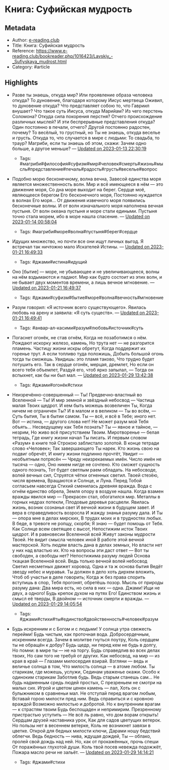 # Книга: Суфийская мудрость

## Metadata
- Author: [e-reading.club]()
- Title: Книга: Суфийская мудрость
- Reference: https://www.e-reading.club/bookreader.php/1016423/Lavskiy_-_Sufiyskaya_mudrost.html
- Category: #article

## Highlights
- Разве ты знаешь, откуда мир?
   Или проявление образа человека откуда?
   То дуновение, благодаря которому Иисус
   мертвеца
   Оживил, то дуновение откуда?
   Что представляет собою то, что Гавриил внушает?
   Что такое суть Иисуса, откуда Марийам?
   Из чего перстень Соломона?
   Откуда сила покорения перстня?
   Отчего происхождение различных мыслей?
   И эти беспрерывные представления откуда?
   Один постоянно в печали, отчего?
   Другой постоянно радостен, почему?
   То весёлый, то грустный, но
   Ты не знаешь, откуда веселье и грусть.
   Откуда то, что случается в мире с людьми:
   То свадьба, то траур?
   Магриби, если ты знаешь об этом, скажи:
   Зачем одно больше, а другое меньше? — [Updated on 2023-01-13 22:30:19](https://hyp.is/tzfuuJN4Ee2SJXO-prAEQw/www.e-reading.club/bookreader.php/1016423/Lavskiy_-_Sufiyskaya_mudrost.html)
   - Tags: #магриби#философия#суфизм#мир#человек#смерть#жизнь#мысль#представление#печаль#радость#грусть#веселье#вопрос
- Подобно морю бесконечному, волна вечна,
   Завесой единства моря является множественность
   волн.
   Мир и всё имеющееся в нём — это движение моря,
   Со дна море выходит на берег.
   Сердце моё, являющееся берегом Его
   бесконечного моря,
   Постоянно нуждается в волнах Его моря…
   От движения извечного моря появились
   бесконечные волны.
   И от волн изначального моря наполнена вечная
   пустыня.
   От волн океана пустыня и море стали едиными.
   Пустыня точно стала морем, ибо в море нашла
   спасение. — [Updated on 2023-01-14 00:58:04](https://hyp.is/Ww9zspONEe2GZy96JNyc7g/www.e-reading.club/bookreader.php/1016423/Lavskiy_-_Sufiyskaya_mudrost.html)
   - Tags: #магриби#море#волна#пустыня#берег#сердце



- Идущих множество, но почти все они ищут личных выгод. Я встречал так ничтожно мало Искателей Истины. — [Updated on 2023-01-21 16:49:33](https://hyp.is/b-h-kJmSEe25PI_uloiEaw/www.e-reading.club/bookreader.php/1016423/Lavskiy_-_Sufiyskaya_mudrost.html)
   - Tags: #джами#истина#идущий
- Оно [бытие] — море, не убывающее и не увеличивающееся, волны на нём вздымаются и падают. Мир как будто состоит из этих волн, и не бывает двух моментов времени, а лишь вечное мгновение. — [Updated on 2023-01-21 16:49:37](https://hyp.is/ckPuhpmSEe25PacoJorGYw/www.e-reading.club/bookreader.php/1016423/Lavskiy_-_Sufiyskaya_mudrost.html)
   - Tags: #джами#суфизм#бытие#море#волна#вечность#мгновение
- Разум говорил: «Я источник всего существующего».
   Явилась любовь на арену и заявила: «Я суть существ». — [Updated on 2023-01-21 16:49:41](https://hyp.is/dGm6GpmSEe2rQa8TLC4HOA/www.e-reading.club/bookreader.php/1016423/Lavskiy_-_Sufiyskaya_mudrost.html)
   - Tags: #анвар-ал-касими#разум#любовь#источник#суть
- Погаснет огонёк, не став огнём,
   Когда не позаботимся о нём.
   Рождают искорку железо, камень,
   Но трута нет — не разгорится пламень.
   Частицу жизни искры обретут,
   Когда поддержит их горенье трут.
   А если топливо туда положишь,
   Добыть большой огонь тогда ты сможешь.
   Увидишь: это пламя таково,
   Что трудно будет потушить его.
   Так в сердце огонёк, мерцая, дремлет,
   Но если он всего тебя объемлет,
   Раздуй его, чтоб ярко запылал, —
   Тогда он вспыхнет, как бы ни был мал. — [Updated on 2023-01-29 13:42:38](https://hyp.is/pjbNlp_BEe2PaF9pckhyZQ/www.e-reading.club/bookreader.php/1016423/Lavskiy_-_Sufiyskaya_mudrost.html)
   - Tags: #джами#огонёк#стихи
- Неизречённо-совершенный — Ты!
   Предвечно-властный во Вселенной — Ты!
   И мир земной и звёздный небосвод —
   Частица малая Твоих щедрот.
   И кем быть можешь возвеличен Ты,
   Когда ничем не ограничен Ты?
   И в малом и в великом — Ты во всём, —
   Суть бытия, Ты в бытии самом.
   Ты — всё, и всё в Тебе; иного нет.
   Вот — истина, — другого слова нет!
   Не может разум мой Тебя объять…
   Несведущему как Тебя познать?
   Ты — явное и тайное, — незрим,
   Но живо всё присутствием Твоим.
   Миротворенье — белая тетрадь,
   Где книгу жизни начал Ты писать.
   И первым словом «Разум» в книге той
   Строкою заблистало золотой.
   В конце тетради слово «Человек»;
   Так завершающего Ты нарек.
   Кто жизнь свою на подвиг обречёт,
   И книгу жизни подлинно прочтёт,
   Увидит — необъятным потрясён —
   Чреду неизрекаемых имён.
   Число имён не тысяча — одно,
   Оно никем нигде не сочтено.
   Кто сможет сущность одного познать,
   Тот будет светлым раем обладать.
   На небосводе, волей вечных сил,
   Струятся чётки огненных светил.
   Твоей стезёю, числя времена,
   Вращаются и Солнце, и Луна.
   Перед Тобой согласьем навсегда
   Стихий сменилась древняя вражда.
   Вода с огнём единство обрела,
   Земля опору в воздухе нашла.
   Когда взамен вражды явился мир —
   Прекрасен стал, обогатился мир.
   Металлы в горных недрах потекли,
   Плодовые деревья расцвели.
   Явилась жизнь, возник сознанья свет
   И вечной жизни в будущем завет.
   И вера в справедливость возросла
   И жажду знанья разуму дала.
   И Ты — опора мне в делах мирских,
   В трудах моих и в трудностях любых.
   В беде, в тревоге не ропщу, скорбя;
   Я знаю — будет помощь от Тебя.
   Как Солнце всем светящее с высот,
   Непостижим исток Твоих щедрот.
   И в равновесии Вселенной всей
   Живут законы мудрости Твоей.
   Не видит смысла человек иной
   В работе этой вечной мастерской.
   Хоть людям власть дана в делах земных,
   Но власти нет у них над властью их.
   Кто на вопросы эти даст ответ —
   Вот ты свободен, а свободы нет?
   Непостижима разуму людей
   Основа ткацкая Вселенной всей.
   Ведь только вечной волей небосвод
   Светил несметных движет хоровод.
   Одна и та ж основа бытия
   Ведёт звезду небес и муравья.
   Ты должен в дело хоть дирхем вложить,
   Чтоб об участьи в деле говорить;
   Когда ж без права спорить вступишь в спор,
   Тебя прогонят, обретёшь позор.
   Мысль от природы разуму дана:
   Два мира есть, но сила в них — одна.
   Джами! Ищи не двух, а одного!
   Будь крепок духом на путях Его!
   Единством жизнь и смысл её тверды,
   В двойном — источник смерти и вражды. — [Updated on 2023-01-29 14:05:54](https://hyp.is/5nRkYJ_EEe2_-q_E9bi8cg/www.e-reading.club/bookreader.php/1016423/Lavskiy_-_Sufiyskaya_mudrost.html)
   - Tags: #джами#стихи#ты#единство#двойственность#человек#разум
- Будь искренним и с Богом и с людьми!
   У солнца утра свежесть перейми!
   Будь чистым, как проточная вода.
   Добросердечным, искренним всегда.
   Зачем в молитве гнуться поутру,
   Коль сердцем ты не обращён к добру?
   Будь щедр, ни перед кем не будь в долгу,
   Но помни: в мире ты — не на торгу.
   Будь справедлив во всех делах твоих,
   Но сам того не требуй от других.
   Как небосвод, на мир — из края в край —
   Глазами милосердия взирай.
   Взгляни — ведь и величье солнца в том,
   Что милость солнца — в атоме любом.
   Ты старикам, где можешь, услужи,
   Сединам уваженье окажи.
   Особо к одиноким старикам
   Заботлив будь. Ведь старым станешь сам…
   Не будь надменным средь людей простых,
   С презреньем не смотри на малых сих.
   Игрой и цветом ценен камень — лал,
   Хоть он с булыжником в сравненьи мал.
   Не отступай перед врагом любым,
   Вставай горою милости пред ним.
   Ведь справиться и с кровною враждой
   Возможно милостью и добротой.
   Но к внутренним врагам — к страстям твоим
   Будь беспощаден и непримирим.
   Презренному пристрастью уступить —
   Не всё ль равно, что дом ворам открыть!
   Сердцам друзей наставника урок,
   Как для садов цветущих ветерок.
   Но пользы нет в весеннем ветерке,
   Коль не возникнет завязи в цветке.
   Открой для бедных милости ключи,
   Дарами ношу бедствий облегчи.
   Ведь бедность — нива, ждущая дождей,
   Ты — облако, пролей свой дождь над ней.
   Но, как от прокажённых, прочь спеши
   От поражённых глухотой души.
   Коль твой посев невежда подожжёт,
   Пожара масло речи не зальёт. — [Updated on 2023-01-29 14:14:21](https://hyp.is/FMfe6p_GEe2PkvMbYS58mw/www.e-reading.club/bookreader.php/1016423/Lavskiy_-_Sufiyskaya_mudrost.html)
   - Tags: #джами#стихи
